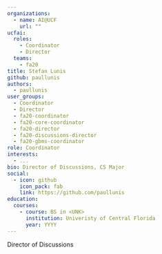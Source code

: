 ```yaml
---
organizations:
  - name: AI@UCF
    url: ""
ucfai:
  roles:
    - Coordinator
    - Director
  teams:
    - fa20
title: Stefan Lunis
github: paullunis
authors:
  - paullunis
user_groups:
  - Coordinator
  - Director
  - fa20-coordinator
  - fa20-core-coordinator
  - fa20-director
  - fa20-discussions-director
  - fa20-gbms-coordinator
role: Coordinator
interests:
  - ...
bio: Director of Discussions, CS Major
social:
  - icon: github
    icon_pack: fab
    link: https://github.com/paullunis
education:
  courses:
    - course: BS in <UNK>
      institution: Univeristy of Central Florida
      year: YYYY
---
```

Director of Discussions